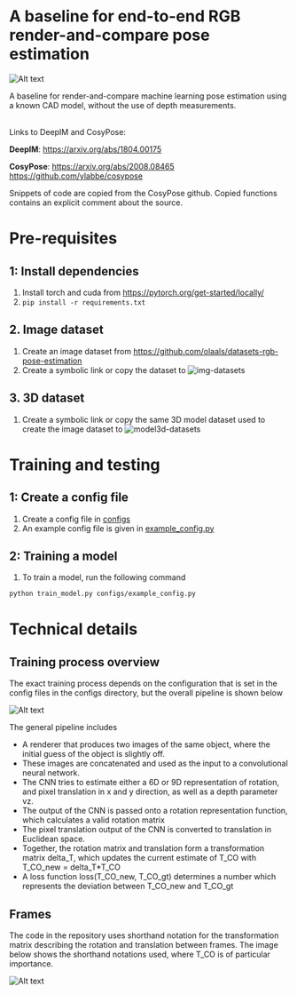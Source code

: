 # A baseline for end-to-end RGB render-and-compare pose estimation

![Alt text](docs/example.png "Training inference process")



A baseline for render-and-compare machine learning pose estimation using a known CAD model, without the use of depth measurements.


\
Links to DeepIM and CosyPose:

**DeepIM**:
https://arxiv.org/abs/1804.00175


**CosyPose**:
https://arxiv.org/abs/2008.08465
\
https://github.com/ylabbe/cosypose

Snippets of code are copied from the CosyPose github. Copied functions contains an explicit comment about the source.

# Pre-requisites
## 1: Install dependencies
1. Install torch and cuda from https://pytorch.org/get-started/locally/
2. ```pip install -r requirements.txt```

## 2. Image dataset
1. Create an image dataset from https://github.com/olaals/datasets-rgb-pose-estimation 
2. Create a symbolic link or copy the dataset to ![img-datasets](img-datasets)

## 3. 3D dataset
1. Create a symbolic link or copy the same 3D model dataset used to create the image dataset to ![model3d-datasets](model3d-datasets)

# Training and testing
## 1: Create a config file
1. Create a config file in [configs](configs)
2. An example config file is given in [example_config.py](configs/example_config.py)
## 2: Training a model
1. To train a model, run the following command
```bash
python train_model.py configs/example_config.py
```





# Technical details
## Training process overview
The exact training process depends on the configuration that is set in the config files in the configs directory, but
the overall pipeline is shown below

![Alt text](irrelevant-data/training-inference-process.png "Training inference process")

The general pipeline includes
- A renderer that produces two images of the same object, where the initial guess of the object is slightly off.
- These images are concatenated and used as the input to a convolutional neural network.
- The CNN tries to estimate either a 6D or 9D representation of rotation, and pixel translation in x and y direction, as well as a depth parameter vz.
- The output of the CNN is passed onto a rotation representation function, which calculates a valid rotation matrix
- The pixel translation output of the CNN is converted to translation in Euclidean space.
- Together, the rotation matrix and translation form a transformation matrix delta_T, which updates the current estimate of T_CO with T_CO_new = delta_T*T_CO
- A loss function loss(T_CO_new, T_CO_gt) determines a number which represents the deviation between T_CO_new and T_CO_gt

## Frames
The code in the repository uses shorthand notation for the transformation 
matrix describing the rotation and translation between frames. The image
below shows the shorthand notations used, where T_CO is of particular importance.

![Alt text](docs/scene-frames.png "Scene frames")


